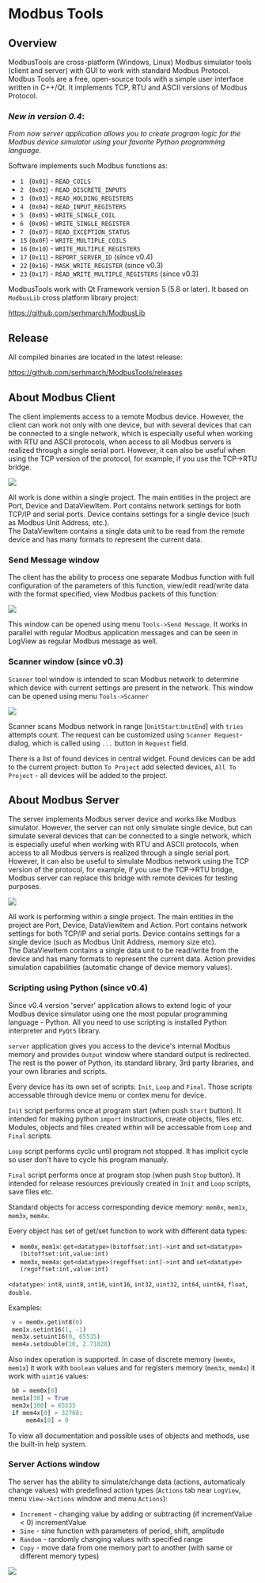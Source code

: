 # Modbus Tools

## Overview

ModbusTools are cross-platform (Windows, Linux) Modbus simulator tools (client and server) with GUI
to work with standard Modbus Protocol. 
Modbus Tools are a free, open-source  tools with a simple user interface written in C++/Qt. 
It implements TCP, RTU and ASCII versions of Modbus Protocol.

### *New in version 0.4*:

*From now server application allows you to create program logic for the Modbus device simulator 
using your favorite Python programming language.*

Software implements such Modbus functions as:
* `1 ` (`0x01`) - `READ_COILS`
* `2 ` (`0x02`) - `READ_DISCRETE_INPUTS`
* `3 ` (`0x03`) - `READ_HOLDING_REGISTERS`
* `4 ` (`0x04`) - `READ_INPUT_REGISTERS`
* `5 ` (`0x05`) - `WRITE_SINGLE_COIL`
* `6 ` (`0x06`) - `WRITE_SINGLE_REGISTER`
* `7 ` (`0x07`) - `READ_EXCEPTION_STATUS`
* `15` (`0x0F`) - `WRITE_MULTIPLE_COILS`
* `16` (`0x10`) - `WRITE_MULTIPLE_REGISTERS`
* `17` (`0x11`) - `REPORT_SERVER_ID` (since v0.4)
* `22` (`0x16`) - `MASK_WRITE_REGISTER` (since v0.3)
* `23` (`0x17`) - `READ_WRITE_MULTIPLE_REGISTERS` (since v0.3)

ModbusTools work with Qt Framework version 5 (5.8 or later).
It based on `ModbusLib` cross platform library project:

https://github.com/serhmarch/ModbusLib

## Release

All compiled binaries are located in the latest release:

https://github.com/serhmarch/ModbusTools/releases

## About Modbus Client

The client implements access to a remote Modbus device. 
However, the client can work not only with one device, but with several devices that can be connected to
a single network, which is especially useful when working with RTU and ASCII protocols, 
when access to all Modbus servers is realized through a single serial port. 
However, it can also be useful when using the TCP version of the protocol, for example,
if you use the TCP->RTU bridge.

![](./doc/images/client_view.png)

All work is done within a single project. The main entities in the project are Port, Device and DataViewItem.
Port contains network settings for both TCP/IP and serial ports. 
Device contains settings for a single device (such as Modbus Unit Address, etc.).  
The DataViewItem contains a single data unit to be read from the remote device and 
has many formats to represent the current data.

### Send Message window

The client has the ability to process one separate Modbus function with full configuration of the parameters 
of this function, view/edit read/write data with the format specified, view Modbus packets of this function:

![](./doc/images/client_sendmessage_window.png)

This window can be opened using menu `Tools->Send Message`. 
It works in parallel with regular Modbus application messages and 
can be seen in LogView as regular Modbus message as well.

### Scanner window (since v0.3)

`Scanner` tool window is intended to scan Modbus network to determine which device 
with current settings are present in the network.
This window can be opened using menu `Tools->Scanner`

![](./doc/images/client_scanner_window.png)

Scanner scans Modbus network in range [`UnitStart`:`UnitEnd`] with `tries` attempts count.
The request can be customized using `Scanner Request`-dialog, 
which is called using `...` button in `Request` field.

There is a list of found devices in central widget.
Found devices can be add to the current project:
button `To Project` add selected devices, `All To Project` - all devices will be added to the project.

## About Modbus Server

The server implements Modbus server device and works like Modbus simulator. 
However, the server can  not only simulate single device, but can simulate several devices that can be connected
to a single network, which is especially useful when working with RTU and ASCII protocols, 
when access to all Modbus servers is realized through a single serial port. 
However, it can also be useful to simulate Modbus network using the TCP version of the protocol, 
for example, if you use the TCP->RTU bridge, Modbus server can replace this bridge with remote devices 
for testing purposes.

![](./doc/images/server_view.png)

All work is performing within a single project. 
The main entities in the project are Port, Device, DataViewItem and Action. 
Port contains network settings for both TCP/IP and serial ports. 
Device contains settings for a single device (such as Modbus Unit Address, memory size etc).  
The DataViewItem contains a single data unit to be read/write from the device and has many formats to 
represent the current data. Action provides simulation capabilities (automatic change of device memory values).

### Scripting using Python (since v0.4)

Since v0.4 version 'server' application allows to extend logic of your Modbus device 
simulator using one the most popular programming language - Python.
All you need to use scripting is installed Python interpreter and `PyQt5` library.

`server` application gives you access to the device's internal Modbus memory and
provides `Output` window where standard output is redirected.
The rest is the power of Python, its standard library, 3rd party libraries,
and your own libraries and scripts.

Every device has its own set of scripts: `Init`, `Loop` and `Final`.
Those scripts accessable through device menu or contex menu for device.

`Init` script performs once at program start (when push `Start` button).
It intended for making python `import` instructions, create objects, files etc.
Modules, objects and files created within will be accessable from `Loop` and `Final` scripts.

`Loop` script performs cyclic until program not stopped.
It has implicit cycle so user don't have to cycle his program manualy.

`Final` script performs once at program stop (when push `Stop` button).
It intended for release resources previously created in `Init` and `Loop` scripts, save files etc.

Standard objects for access corresponding device memory: `mem0x`, `mem1x`, `mem3x`, `mem4x`.

Every object has set of get/set function to work with different data types:
 * `mem0x`, `mem1x`: `get<datatype>(bitoffset:int)->int` and `set<datatype>(bitoffset:int,value:int)`
 * `mem3x`, `mem4x`: `get<datatype>(regoffset:int)->int` and `set<datatype>(regoffset:int,value:int)`

`<datatype>`: `int8`, `uint8`, `int16`, `uint16`, `int32`, `uint32`, `int64`, `uint64`, `float`, `double`.

Examples:
```python
 v = mem0x.getint8(0)
 mem1x.setint16(1, -1)
 mem3x.setuint16(0, 65535)
 mem4x.setdouble(10, 2.71828)
```

Also index operation is supported.
In case of discrete memory (`mem0x`, `mem1x`) it work with `boolean` values
and for registers memory (`mem3x`, `mem4x`) it work with `uint16` values:

```python
 b0 = mem0x[0]
 mem1x[38] = True
 mem3x[100] = 65535
 if mem4x[0] > 32768:
     mem4x[0] = 0 
```

To view all documentation and possible uses of objects and methods, use the built-in help system.

### Server Actions window

The server has the ability to simulate/change data (actions, automaticaly change values) with predefined 
action types (`Actions` tab near `LogView`, menu `View->Actions` window and menu `Actions`):
* `Increment` - changing value by adding or subtracting (if incrementValue < 0) incrementValue
* `Sine` - sine function with parameters of period, shift, amplitude
* `Random` - randomly changing values with specified range
* `Copy` - move data from one memory part to another (with same or different memory types)

![](./doc/images/server_actions_window.png)
